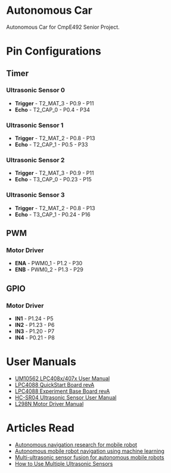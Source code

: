 # Autonomous Car

Autonomous Car for CmpE492 Senior Project.

# Pin Configurations

## Timer

### Ultrasonic Sensor 0

- **Trigger** - T2_MAT_3 - P0.9 - P11
- **Echo** - T2_CAP_0 - P0.4 - P34

### Ultrasonic Sensor 1

- **Trigger** - T2_MAT_2 - P0.8 - P13
- **Echo** - T2_CAP_1 - P0.5 - P33

### Ultrasonic Sensor 2

- **Trigger** - T2_MAT_3 - P0.9 - P11
- **Echo** - T3_CAP_0 - P0.23 - P15

### Ultrasonic Sensor 3

- **Trigger** - T2_MAT_2 - P0.8 - P13
- **Echo** - T3_CAP_1 - P0.24 - P16

## PWM

### Motor Driver

- **ENA** - PWM0_1 - P1.2 - P30
- **ENB** - PWM0_2 - P1.3 - P29

## GPIO

### Motor Driver

- **IN1** - P1.24 - P5
- **IN2** - P1.23 - P6
- **IN3** - P1.20 - P7
- **IN4** - P0.21 - P8

# User Manuals

- [UM10562 LPC408x/407x User Manual](https://www.nxp.com/docs/en/user-guide/UM10562.pdf)
- [LPC4088 QuickStart Board revA](https://os.mbed.com/media/uploads/flirflashlight/lpc4088_quickstart_board_rev_a.pdf)
- [LPC4088 Experiment Base Board revA](https://www.embeddedartists.com/wp-content/uploads/2018/06/LPC4088_Experiment_Base_Board_revA.pdf)
- [HC-SR04 Ultrasonic Sensor User Manual](https://cdn.sparkfun.com/datasheets/Sensors/Proximity/HCSR04.pdf)
- [L298N Motor Driver Manual](http://www.handsontec.com/dataspecs/L298N%20Motor%20Driver.pdf)

# Articles Read

- [Autonomous navigation research for mobile robot](https://ieeexplore.ieee.org/document/6357893)
- [Autonomous mobile robot navigation using machine learning](https://ieeexplore.ieee.org/document/6419894)
- [Multi-ultrasonic sensor fusion for autonomous mobile robots](http://www8.cs.umu.se/research/ifor/dl/Sensors/Multi-ultrasonic%20sensor%20fusion%20for%20autonomous%20mobile%20robots.pdf)
- [How to Use Multiple Ultrasonic Sensors](https://www.maxbotix.com/tutorials1/031-using-multiple-ultrasonic-sensors.htm)
